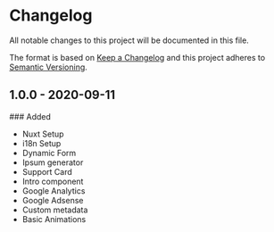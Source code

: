 # Changelog

All notable changes to this project will be documented in this file.

The format is based on [Keep a Changelog](http://keepachangelog.com/en/1.0.0/)
and this project adheres to [Semantic Versioning](http://semver.org/spec/v2.0.0.html).

## 1.0.0 - 2020-09-11

### Added

- Nuxt Setup
- i18n Setup
- Dynamic Form
- Ipsum generator
- Support Card
- Intro component
- Google Analytics
- Google Adsense
- Custom metadata
- Basic Animations
